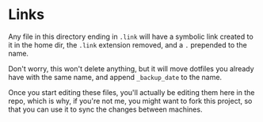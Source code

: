 # Links

Any file in this directory ending in `.link` will have a symbolic link created
to it in the home dir, the `.link` extension removed, and a `.` prepended to the
name.

Don't worry, this won't delete anything, but it will move dotfiles you already
have with the same name, and append `_backup_date` to the name.

Once you start editing these files, you'll actually be editing them here in the
repo, which is why, if you're not me, you might want to fork this project, so
that you can use it to sync the changes between machines.
